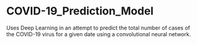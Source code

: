 # COVID-19_Prediction_Model
Uses Deep Learning in an attempt to predict the total number of cases of the COVID-19 virus for a given date using a convolutional neural network.
